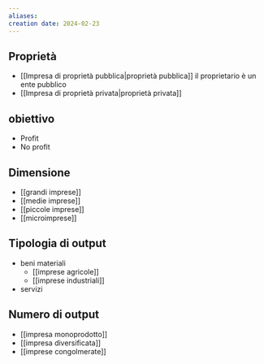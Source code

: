 ```yaml
---
aliases: 
creation date: 2024-02-23
---
```


## Proprietà
- [[Impresa di proprietà pubblica|proprietà pubblica]] il proprietario è un ente pubblico
- [[Impresa di proprietà privata|proprietà privata]]

## obiettivo
- Profit
- No profit

## Dimensione
- [[grandi imprese]]
- [[medie imprese]]
- [[piccole imprese]]
- [[microimprese]]

## Tipologia di output
- beni materiali
	- [[imprese agricole]]
	- [[imprese industriali]]
- servizi

## Numero di output
- [[impresa monoprodotto]]
- [[impresa diversificata]]
- [[imprese congolmerate]]